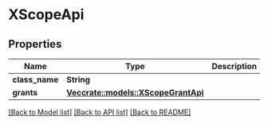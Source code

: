 # XScopeApi

## Properties

Name | Type | Description | Notes
------------ | ------------- | ------------- | -------------
**class_name** | **String** |  | 
**grants** | [**Vec<crate::models::XScopeGrantApi>**](XScopeGrantApi.md) |  | 

[[Back to Model list]](../README.md#documentation-for-models) [[Back to API list]](../README.md#documentation-for-api-endpoints) [[Back to README]](../README.md)



